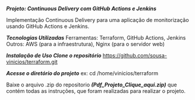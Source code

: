 ***Projeto: Continuous Delivery com GitHub Actions e Jenkins***

Implementação Continuous Delivery para uma aplicação de monitorização usando GitHub Actions e Jenkins.

***Tecnologias Utilizadas***
Ferramentas: Terraform, GitHub Actions, Jenkins
Outros: AWS (para a infraestrutura), Nginx (para o servidor web)

***Instalação de Uso Clone o repositório***
https://github.com/sousa-vinicios/terraform.git

***Acesse o diretório do projeto***
ex: cd /home/vinicios/terraform

Baixe o arquivo .zip do repositorio ***(Pdf_Projeto_Clique_aqui.zip)*** que contém todas as instruções, que foram realizadas para realizar o projeto.
